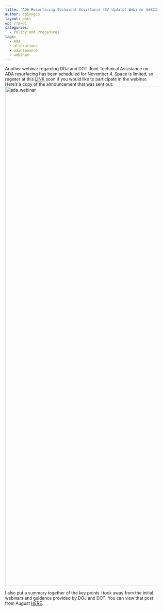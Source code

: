 ```yaml
---
title: 'ADA Resurfacing Technical Assistance (CA Update) Webinar &#8211; 11/4'
author: dgiongco
layout: post
wp: /?p=81
categories:
  - Policy and Procedures
tags:
  - ADA
  - alterations
  - maintenance
  - webinar
---
```

Another webinar regarding DOJ and DOT Joint Technical Assistance on ADA resurfacing has been scheduled for November 4. Space is limited, so register at this [LINK][1] soon if you would like to participate in the webinar.  
Here&#8217;s a copy of the announcement that was sent out:  
[<img height="1638" alt="ada_webinar" width="900" class="aligncenter size-full wp-image-2226" src="http://localhost:8888/wp-content/uploads/2013/10/ada_webinar.png" />][1]

I also put a summary together of the key points I took away from the initial webinars and guidance provided by DOJ and DOT. You can view that post from August [HERE][2].

 [1]: https://www.cce.csus.edu/conferences/webreg/Register_FHWAweb0413.cfm?CID=1537
 [2]: /blog/2013/08/21/curb-ramps-alterations-vs-maintenance "Curb Ramps &ndash; Alterations vs. Maintenance"